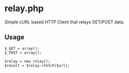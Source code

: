 # relay.php

Simple cURL based HTTP Client that relays GET/POST data.


## Usage

	$_GET = array();
	$_POST = array();
	
	$relay = new relay();
	$result = $relay->fetch($url);
